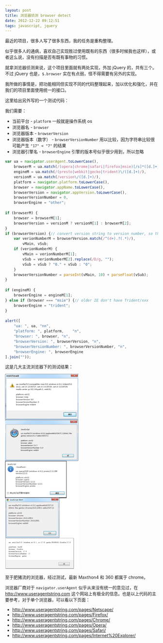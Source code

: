 ```yaml
---
layout: post
title: 浏览器侦测 browser detect
date: 2012-12-22 09:12:51
tags: javascript, jquery
---
```


最近的项目，很多人写了很多东西，我的任务是重构整理。

似乎很多人的通病，喜欢自己实现胜过使用既有的东西（很多时候我也这样），或者这么说，没有扫描是否有既有事物的习惯。

就拿浏览器侦测来说，这个项目里面就有两处实现，外加 jQuery 的，共有三个。不过 jQuery 也是，`$.browser` 实在有点弱，怪不得需要有另外的实现。

我所做的事情是，把功能相同但实现不同的代码整理起来，加以优化和强化，并在我们的项目里面使用统一的接口。

这里给出另外写的一个测试代码：

我们需要：

* 当前平台 - `platform` 一般就是操作系统 os
* 浏览器名 - `browser`
* 浏览器版本 - `browserVersion`
* 浏览器版本（数字） - `browserVersionNumber` 用以比较，因为字符串比较很可能产生 `"17" < "7"` 的结果
* 浏览器引擎名 - `browserEngine` 引擎的版本号似乎很少用到，所以忽略

```js
var ua = navigator.userAgent.toLowerCase(),
    browserM = ua.match(/(opera|chrome|safari|firefox|msie)[/s]*([d.]+)/),
    engineM = ua.match(/(presto|webkit|gecko|trident)\/([d.]+)/),
    versionM = ua.match(/version\/([d.]+)/),
    platform = navigator.platform.toLowerCase(),
    browser = navigator.appName.toLowerCase(),
    browserVersion = navigator.appVersion.toLowerCase(),
    browserVersionNumber = 0,
    browserEngine = "other";

if (browserM) {
    browser = browserM[1];
    browserVersion = versionM ? versionM[1] : browserM[2];
}
if (browserVersion) {// convert version string to version number, so that "21.12.09" becomes 21.1209 which make sure version compare is right
    var verionNumberM = browserVersion.match(/^(d+).?(.*)/),
        vMain, vSub;
    if (verionNumberM) {
        vMain = verionNumberM[1];
        vSub = verionNumberM[2].replace(/D/g, "");
        vSub = vSub ? "0." + vSub : "0";
    }
    browserVersionNumber = parseInt(vMain, 10) + parseFloat(vSub);
}

if (engineM) {
    browserEngine = engineM[1];
} else if (browser === "msie") {// older IE don't have Trident/xxx
    browserEngine = "trident";
}

alert([
    "ua: ", ua, "nn",
    "platform: ", platform,    "n",
    "browser: ", browser, "n",
    "browserVersion: ", browserVersion, "n",
    "browserVersionNumber: ", browserVersionNumber, "n",
    "browserEngine: ", browserEngine
].join(""));
```

这是几大主流浏览器下的测试结果：

![](/images/posts/browser_detect.png)

至于肥猪流的浏览器，经过测试，最新 Maxthon4 和 360 都属于 chrome。

浏览器厂商对于 `navigator.userAgent` 似乎从来没有统一的意见过，在 <http://www.useragentstring.com> 这个网站上有极全的信息。也是以上代码的主要参考，对于单个浏览器，可以看以下页面：

* <http://www.useragentstring.com/pages/Netscape/>
* <http://www.useragentstring.com/pages/Firefox/>
* <http://www.useragentstring.com/pages/Chrome/>
* <http://www.useragentstring.com/pages/Opera/>
* <http://www.useragentstring.com/pages/Safari/>
* <http://www.useragentstring.com/pages/Internet%20Explorer/>
